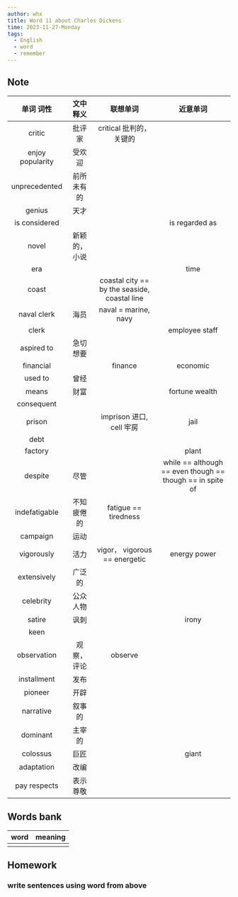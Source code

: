 ```yaml
---
author: whx
title: Word 11 about Charles Dickens
time: 2023-11-27-Monday
tags:
  - English
  - word
  - remember
---
```

## Note

|    单词 词性     |   文中释义   |                   联想单词                   |                         近意单词                          |
|:----------------:|:------------:|:--------------------------------------------:|:---------------------------------------------------------:|
|      critic      |    批评家    |           critical 批判的，关键的            |                                                           |
| enjoy popularity |    受欢迎    |                                              |                                                           |
|  unprecedented   |  前所未有的  |                                              |                                                           |
|      genius      |     天才     |                                              |                                                           |
|  is considered   |              |                                              |                      is regarded as                       |
|      novel       | 新颖的，小说 |                                              |                                                           |
|       era        |              |                                              |                           time                            |
|      coast       |              | coastal city == by the seaside, coastal line |                                                           |
|   naval clerk    |     海员     |             naval = marine, navy             |                                                           |
|      clerk       |              |                                              |                      employee staff                       |
|    aspired to    |   急切想要   |                                              |                                                           |
|    financial     |              |                   finance                    |                         economic                          |
|     used to      |     曾经     |                                              |                                                           |
|      means       |     财富     |                                              |                      fortune wealth                       |
|    consequent    |              |                                              |                                                           |
|      prison      |              |           imprison 进口, cell 牢房           |                           jail                            |
|       debt       |              |                                              |                                                           |
|     factory      |              |                                              |                           plant                           |
|     despite      |     尽管     |                                              | while == although == even though == though == in spite of |
|  indefatigable   |  不知疲倦的  |             fatigue == tiredness             |                                                           |
|     campaign     |     运动     |                                              |                                                           |
|    vigorously    |     活力     |        vigor， vigorous == energetic         |                       energy power                        |
|   extensively    |    广泛的    |                                              |                                                           |
|    celebrity     |   公众人物   |                                              |                                                           |
|      satire      |     讽刺     |                                              |                           irony                           |
|       keen       |              |                                              |                                                           |
|   observation    |  观察，评论  |                   observe                    |                                                           |
|   installment    |     发布     |                                              |                                                           |
|     pioneer      |     开辟     |                                              |                                                           |
|    narrative     |    叙事的    |                                              |                                                           |
|     dominant     |    主宰的    |                                              |                                                           |
|     colossus     |     巨匠     |                                              |                           giant                           |
|    adaptation    |     改编     |                                              |                                                           |
|   pay respects   |   表示尊敬   |                                              |                                                           |

## Words bank

| word | meaning |
| :----: | :------- |
|      |         |
## Homework

### write sentences using word from above
